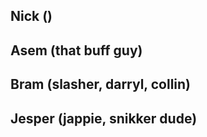 ## Nick ()
## Asem (that buff guy)
## Bram (slasher, darryl, collin)
## Jesper (jappie, snikker dude)

